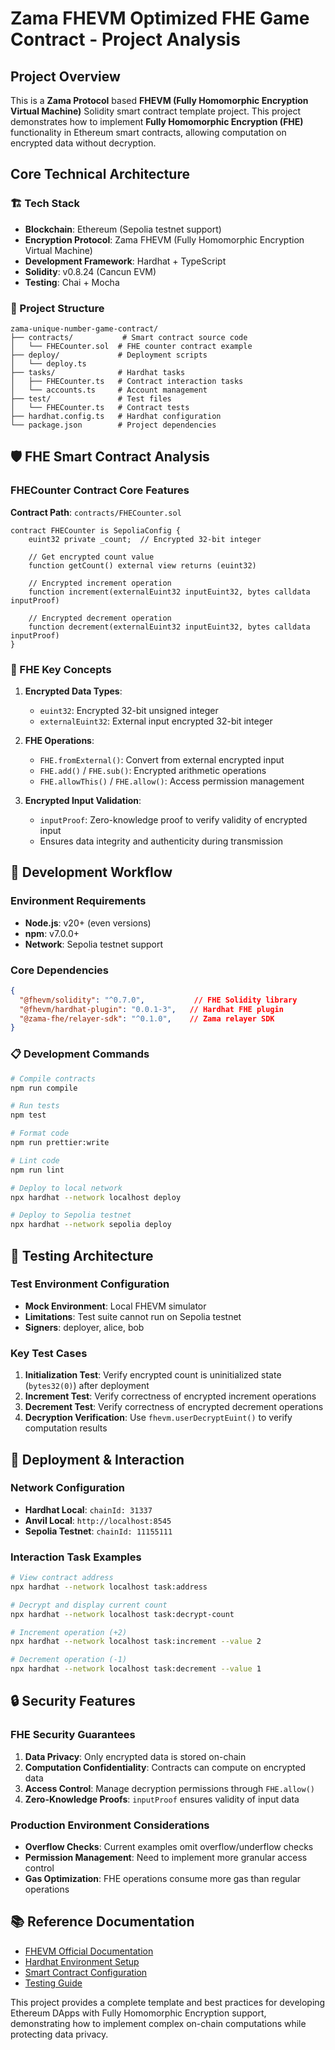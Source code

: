 # Zama FHEVM Optimized FHE Game Contract - Project Analysis

## Project Overview

This is a **Zama Protocol** based **FHEVM (Fully Homomorphic Encryption Virtual Machine)** Solidity smart contract template project. This project demonstrates how to implement **Fully Homomorphic Encryption (FHE)** functionality in Ethereum smart contracts, allowing computation on encrypted data without decryption.

## Core Technical Architecture

### 🏗️ Tech Stack
- **Blockchain**: Ethereum (Sepolia testnet support)
- **Encryption Protocol**: Zama FHEVM (Fully Homomorphic Encryption Virtual Machine)
- **Development Framework**: Hardhat + TypeScript
- **Solidity**: v0.8.24 (Cancun EVM)
- **Testing**: Chai + Mocha

### 🔧 Project Structure
```
zama-unique-number-game-contract/
├── contracts/           # Smart contract source code
│   └── FHECounter.sol  # FHE counter contract example
├── deploy/             # Deployment scripts
│   └── deploy.ts
├── tasks/              # Hardhat tasks
│   ├── FHECounter.ts   # Contract interaction tasks
│   └── accounts.ts     # Account management
├── test/               # Test files
│   └── FHECounter.ts   # Contract tests
├── hardhat.config.ts   # Hardhat configuration
└── package.json        # Project dependencies
```

## 🛡️ FHE Smart Contract Analysis

### FHECounter Contract Core Features

**Contract Path**: `contracts/FHECounter.sol`

```solidity
contract FHECounter is SepoliaConfig {
    euint32 private _count;  // Encrypted 32-bit integer
    
    // Get encrypted count value
    function getCount() external view returns (euint32)
    
    // Encrypted increment operation
    function increment(externalEuint32 inputEuint32, bytes calldata inputProof)
    
    // Encrypted decrement operation  
    function decrement(externalEuint32 inputEuint32, bytes calldata inputProof)
}
```

### 🔐 FHE Key Concepts

1. **Encrypted Data Types**:
   - `euint32`: Encrypted 32-bit unsigned integer
   - `externalEuint32`: External input encrypted 32-bit integer

2. **FHE Operations**:
   - `FHE.fromExternal()`: Convert from external encrypted input
   - `FHE.add()` / `FHE.sub()`: Encrypted arithmetic operations
   - `FHE.allowThis()` / `FHE.allow()`: Access permission management

3. **Encrypted Input Validation**:
   - `inputProof`: Zero-knowledge proof to verify validity of encrypted input
   - Ensures data integrity and authenticity during transmission

## 🔨 Development Workflow

### Environment Requirements
- **Node.js**: v20+ (even versions)
- **npm**: v7.0.0+
- **Network**: Sepolia testnet support

### Core Dependencies
```json
{
  "@fhevm/solidity": "^0.7.0",           // FHE Solidity library
  "@fhevm/hardhat-plugin": "0.0.1-3",   // Hardhat FHE plugin
  "@zama-fhe/relayer-sdk": "^0.1.0",    // Zama relayer SDK
}
```

### 📋 Development Commands
```bash
# Compile contracts
npm run compile

# Run tests
npm test

# Format code
npm run prettier:write

# Lint code
npm run lint

# Deploy to local network
npx hardhat --network localhost deploy

# Deploy to Sepolia testnet
npx hardhat --network sepolia deploy
```

## 🧪 Testing Architecture

### Test Environment Configuration
- **Mock Environment**: Local FHEVM simulator
- **Limitations**: Test suite cannot run on Sepolia testnet
- **Signers**: deployer, alice, bob

### Key Test Cases
1. **Initialization Test**: Verify encrypted count is uninitialized state (`bytes32(0)`) after deployment
2. **Increment Test**: Verify correctness of encrypted increment operations
3. **Decrement Test**: Verify correctness of encrypted decrement operations
4. **Decryption Verification**: Use `fhevm.userDecryptEuint()` to verify computation results

## 🚀 Deployment & Interaction

### Network Configuration
- **Hardhat Local**: `chainId: 31337`
- **Anvil Local**: `http://localhost:8545`
- **Sepolia Testnet**: `chainId: 11155111`

### Interaction Task Examples
```bash
# View contract address
npx hardhat --network localhost task:address

# Decrypt and display current count
npx hardhat --network localhost task:decrypt-count

# Increment operation (+2)
npx hardhat --network localhost task:increment --value 2

# Decrement operation (-1)
npx hardhat --network localhost task:decrement --value 1
```

## 🔒 Security Features

### FHE Security Guarantees
1. **Data Privacy**: Only encrypted data is stored on-chain
2. **Computation Confidentiality**: Contracts can compute on encrypted data
3. **Access Control**: Manage decryption permissions through `FHE.allow()`
4. **Zero-Knowledge Proofs**: `inputProof` ensures validity of input data

### Production Environment Considerations
- **Overflow Checks**: Current examples omit overflow/underflow checks
- **Permission Management**: Need to implement more granular access control
- **Gas Optimization**: FHE operations consume more gas than regular operations

## 📚 Reference Documentation

- [FHEVM Official Documentation](https://docs.zama.ai/fhevm)
- [Hardhat Environment Setup](https://docs.zama.ai/protocol/solidity-guides/getting-started/setup)
- [Smart Contract Configuration](https://docs.zama.ai/protocol/solidity-guides/smart-contract/configure)
- [Testing Guide](https://docs.zama.ai/protocol/solidity-guides/development-guide/hardhat/write_test)

This project provides a complete template and best practices for developing Ethereum DApps with Fully Homomorphic Encryption support, demonstrating how to implement complex on-chain computations while protecting data privacy.